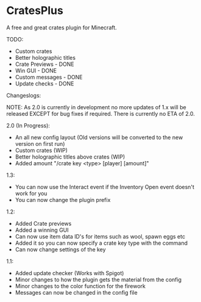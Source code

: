 CratesPlus
=====================

A free and great crates plugin for Minecraft.


TODO:
 - Custom crates
 - Better holographic titles
 - Crate Previews - DONE
 - Win GUI - DONE
 - Custom messages - DONE
 - Update checks - DONE


Changeslogs:

NOTE: As 2.0 is currently in development no more updates of 1.x will be released EXCEPT for bug fixes if required. There is currently no ETA of 2.0.

2.0 (In Progress):
 - An all new config layout (Old versions will be converted to the new version on first run)
 - Custom crates (WIP)
 - Better holographic titles above crates (WIP)
 - Added amount "/crate key \<type\> [player] [amount]"

1.3:
 - You can now use the Interact event if the Inventory Open event doesn't work for you
 - You can now change the plugin prefix

1.2:
 - Added Crate previews
 - Added a winning GUI
 - Can now use item data ID's for items such as wool, spawn eggs etc
 - Added it so you can now specify a crate key type with the command
 - Can now change settings of the key

1.1:
 - Added update checker (Works with Spigot)
 - Minor changes to how the plugin gets the material from the config
 - Minor changes to the color function for the firework
 - Messages can now be changed in the config file